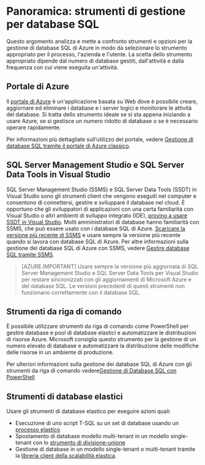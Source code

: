 <properties
	pageTitle="Panoramica: strumenti di gestione per database SQL"
	description="Confronta strumenti e le opzioni per la gestione di database SQL di Azure"
	services="sql-database"
	documentationCenter=""
	authors="stevestein"
	manager="jhubbard"
	editor=""/>

<tags
	ms.service="sql-database"
	ms.workload="data-management"
	ms.tgt_pltfrm="na"
	ms.devlang="na"
	ms.topic="article"
	ms.date="04/04/2016"
	ms.author="sstein"/>

# Panoramica: strumenti di gestione per database SQL

Questo argomento analizza e mette a confronto strumenti e opzioni per la gestione di database SQL di Azure in modo da selezionare lo strumento appropriato per il processo, l'azienda e l'utente. La scelta dello strumento appropriato dipende dal numero di database gestiti, dall'attività e dalla frequenza con cui viene eseguita un'attività.

## Portale di Azure

Il [portale di Azure](https://portal.azure.com) è un'applicazione basata su Web dove è possibile creare, aggiornare ed eliminare i database e i server logici e monitorare le attività del database. Si tratta dello strumento ideale se si sta appena iniziando a usare Azure, se si gestisce un numero ridotto di database o se è necessario operare rapidamente.

Per informazioni più dettagliate sull’utilizzo del portale, vedere [Gestione di database SQL tramite il portale di Azure classico](sql-database-manage-portal.md).

## SQL Server Management Studio e SQL Server Data Tools in Visual Studio

SQL Server Management Studio (SSMS) e SQL Server Data Tools (SSDT) in Visual Studio sono gli strumenti client che vengono eseguiti nel computer e consentono di connettersi, gestire e sviluppare il database nel cloud. È opportuno che gli sviluppatori di applicazioni con una certa familiarità con Visual Studio o altri ambienti di sviluppo integrato (IDE), [provino a usare SSDT in Visual Studio](https://msdn.microsoft.com/library/mt204009.aspx). Molti amministratori di database hanno familiarità con SSMS, che può essere usato con i database SQL di Azure. [Scaricare la versione più recente di SSMS](https://msdn.microsoft.com/library/mt238290) e usare sempre la versione più recente quando si lavora con database SQL di Azure. Per altre informazioni sulla gestione dei database SQL di Azure con SSMS, vedere [Gestire database SQL tramite SSMS](sql-database-manage-azure-ssms.md).

> [AZURE.IMPORTANT] Usare sempre la versione più aggiornata di SQL Server Management Studio e SQL Server Data Tools per Visual Studio per restare sincronizzati con gli aggiornamenti di Microsoft Azure e del database SQL. Le versioni precedenti di questi strumenti non funzionano correttamente con il database SQL.

## Strumenti da riga di comando

È possibile utilizzare strumenti da riga di comando come PowerShell per gestire database e pool di database elastici e automatizzare le distribuzioni di risorse Azure. Microsoft consiglia questo strumento per la gestione di un numero elevato di database e automatizzare la distribuzione delle modifiche delle risorse in un ambiente di produzione.

Per ulteriori informazioni sulla gestione dei database SQL di Azure con gli strumenti da riga di comando vedere[Gestione di Database SQL con PowerShell](sql-database-command-line-tools.md)

## Strumenti di database elastici
Usare gli strumenti di database elastico per eseguire azioni quali:

* Esecuzione di uno script T-SQL su un set di database usando un [processo elastico](sql-database-elastic-jobs-overview.md)
* Spostamento di database modello multi-tenant in un modello single-tenant con lo [strumento di divisione-unione](sql-database-elastic-scale-overview-split-and-merge.md)
* Gestione di database in un modello single-tenant o multi-tenant tramite la [libreria client della scalabilità elastica](sql-database-elastic-database-client-library.md).
 

<!---HONumber=AcomDC_0518_2016-->
